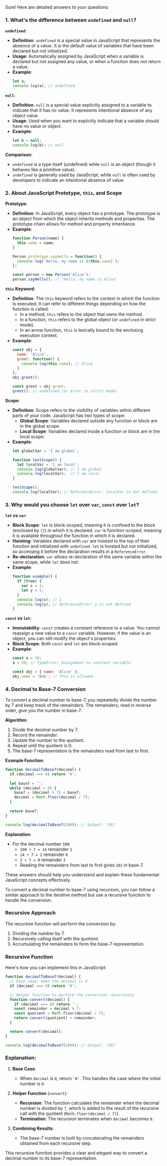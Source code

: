 Sure! Here are detailed answers to your questions:

### 1. What's the difference between `undefined` and `null`?

**`undefined`**:
- **Definition**: `undefined` is a special value in JavaScript that represents the absence of a value. It is the default value of variables that have been declared but not initialized.
- **Usage**: Automatically assigned by JavaScript when a variable is declared but not assigned any value, or when a function does not return a value.
- **Example**:
  ```javascript
  let a;
  console.log(a); // undefined
  ```

**`null`**:
- **Definition**: `null` is a special value explicitly assigned to a variable to indicate that it has no value. It represents intentional absence of any object value.
- **Usage**: Used when you want to explicitly indicate that a variable should have no value or object.
- **Example**:
  ```javascript
  let b = null;
  console.log(b); // null
  ```

**Comparison**:
- `undefined` is a type itself (undefined) while `null` is an object (though it behaves like a primitive value).
- `undefined` is generally used by JavaScript, while `null` is often used by developers to indicate an intentional absence of value.

### 2. About JavaScript Prototype, `this`, and Scope

**Prototype**:
- **Definition**: In JavaScript, every object has a prototype. The prototype is an object from which the object inherits methods and properties. The prototype chain allows for method and property inheritance.
- **Example**:
  ```javascript
  function Person(name) {
    this.name = name;
  }

  Person.prototype.sayHello = function() {
    console.log(`Hello, my name is ${this.name}`);
  };

  const person = new Person('Alice');
  person.sayHello(); // "Hello, my name is Alice"
  ```

**`this` Keyword**:
- **Definition**: The `this` keyword refers to the context in which the function is executed. It can refer to different things depending on how the function is called:
  - In a method, `this` refers to the object that owns the method.
  - In a function, `this` refers to the global object (or `undefined` in strict mode).
  - In an arrow function, `this` is lexically bound to the enclosing execution context.
- **Example**:
  ```javascript
  const obj = {
    name: 'Alice',
    greet: function() {
      console.log(this.name); // Alice
    }
  };
  obj.greet();
  
  const greet = obj.greet;
  greet(); // undefined (or error in strict mode)
  ```

**Scope**:
- **Definition**: Scope refers to the visibility of variables within different parts of your code. JavaScript has two types of scope:
  - **Global Scope**: Variables declared outside any function or block are in the global scope.
  - **Local Scope**: Variables declared inside a function or block are in the local scope.
- **Example**:
  ```javascript
  let globalVar = 'I am global';
  
  function testScope() {
    let localVar = 'I am local';
    console.log(globalVar); // I am global
    console.log(localVar);  // I am local
  }
  
  testScope();
  console.log(localVar); // ReferenceError: localVar is not defined
  ```

### 3. Why would you choose `let` over `var`, `const` over `let`?

**`let` vs `var`**:
- **Block Scope**: `let` is block-scoped, meaning it is confined to the block (enclosed by `{}`) in which it is declared. `var` is function-scoped, meaning it is available throughout the function in which it is declared.
- **Hoisting**: Variables declared with `var` are hoisted to the top of their function and initialized with `undefined`. `let` is hoisted but not initialized, so accessing it before the declaration results in a `ReferenceError`.
- **Re-declaration**: `var` allows re-declaration of the same variable within the same scope, while `let` does not.
- **Example**:
  ```javascript
  function example() {
    if (true) {
      var x = 1;
      let y = 2;
    }
    console.log(x); // 1
    console.log(y); // ReferenceError: y is not defined
  }
  ```

**`const` vs `let`**:
- **Immutability**: `const` creates a constant reference to a value. You cannot reassign a new value to a `const` variable. However, if the value is an object, you can still modify the object's properties.
- **Block Scope**: Both `const` and `let` are block-scoped.
- **Example**:
  ```javascript
  const a = 10;
  a = 20; // TypeError: Assignment to constant variable
  
  const obj = { name: 'Alice' };
  obj.name = 'Bob'; // This is allowed
  ```

### 4. Decimal to Base-7 Conversion

To convert a decimal number to base-7, you repeatedly divide the number by 7 and keep track of the remainders. The remainders, read in reverse order, give you the number in base-7.

**Algorithm**:
1. Divide the decimal number by 7.
2. Record the remainder.
3. Update the number to the quotient.
4. Repeat until the quotient is 0.
5. The base-7 representation is the remainders read from last to first.

**Example Function**:

```javascript
function decimalToBase7(decimal) {
  if (decimal === 0) return '0';
  
  let base7 = '';
  while (decimal > 0) {
    base7 = (decimal % 7) + base7;
    decimal = Math.floor(decimal / 7);
  }
  
  return base7;
}

console.log(decimalToBase7(100)); // Output: '202'
```

**Explanation**:
- For the decimal number `100`:
  - `100 ÷ 7 = 14` remainder `2`
  - `14 ÷ 7 = 2` remainder `0`
  - `2 ÷ 7 = 0` remainder `2`
  - Reading the remainders from last to first gives `202` in base-7.

These answers should help you understand and explain these fundamental JavaScript concepts effectively.


To convert a decimal number to base-7 using recursion, you can follow a similar approach to the iterative method but use a recursive function to handle the conversion.

### Recursive Approach

The recursive function will perform the conversion by:
1. Dividing the number by 7.
2. Recursively calling itself with the quotient.
3. Accumulating the remainders to form the base-7 representation.

### Recursive Function

Here's how you can implement this in JavaScript:

```javascript
function decimalToBase7(decimal) {
  // Base case: when the decimal is 0
  if (decimal === 0) return '0';

  // Helper function to perform the conversion recursively
  function convert(decimal) {
    if (decimal === 0) return '';
    const remainder = decimal % 7;
    const quotient = Math.floor(decimal / 7);
    return convert(quotient) + remainder;
  }

  return convert(decimal);
}

console.log(decimalToBase7(100)); // Output: '202'
```

### Explanation:

1. **Base Case**:
   - When `decimal` is `0`, return `'0'`. This handles the case where the initial number is `0`.

2. **Helper Function** (`convert`):
   - **Recursion**: The function calculates the remainder when the decimal number is divided by `7`, which is added to the result of the recursive call with the quotient (`Math.floor(decimal / 7)`).
   - **Termination**: The recursion terminates when `decimal` becomes `0`.

3. **Combining Results**:
   - The base-7 number is built by concatenating the remainders obtained from each recursive step.

This recursive function provides a clear and elegant way to convert a decimal number to its base-7 representation.